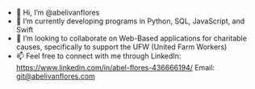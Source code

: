 - 👋 Hi, I’m @abelivanflores
- 🌱 I’m currently developing programs in Python, SQL, JavaScript, and Swift
- 💞️ I’m looking to collaborate on Web-Based applications for charitable causes, specifically to support the UFW (United Farm Workers)
- 📫 Feel free to connect with me through 
      LinkedIn: https://www.linkedin.com/in/abel-flores-436666194/
      Email: git@abelivanflores.com
      
            
